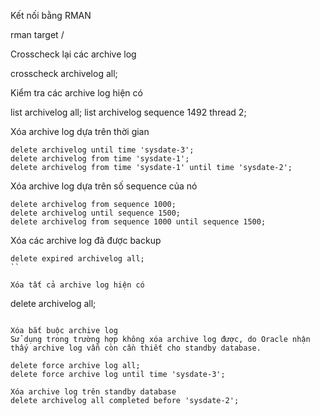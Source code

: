 Kết nối bằng RMAN

rman target /
 

Crosscheck lại các archive log

crosscheck archivelog all;
 
Kiểm tra các archive log hiện có

list archivelog all;
list archivelog sequence 1492 thread 2;
 

Xóa archive log dựa trên thời gian
```
delete archivelog until time 'sysdate-3';
delete archivelog from time 'sysdate-1';
delete archivelog from time 'sysdate-1' until time 'sysdate-2';
```

Xóa archive log dựa trên số sequence của nó
```
delete archivelog from sequence 1000;
delete archivelog until sequence 1500;
delete archivelog from sequence 1000 until sequence 1500;
``` 

Xóa các archive log đã được backup
```
delete expired archivelog all;
`` 

Xóa tất cả archive log hiện có
```
delete archivelog all;
``` 

Xóa bắt buộc archive log
Sử dụng trong trường hợp không xóa archive log được, do Oracle nhận thấy archive log vẫn còn cần thiết cho standby database.

delete force archive log all;
delete force archive log until time 'sysdate-3';
 
Xóa archive log trên standby database
delete archivelog all completed before 'sysdate-2';
